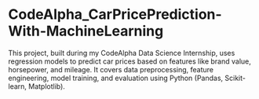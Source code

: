 # CodeAlpha_CarPricePrediction-With-MachineLearning
This project, built during my CodeAlpha Data Science Internship, uses regression models to predict car prices based on features like brand value, horsepower, and mileage. It covers data preprocessing, feature engineering, model training, and evaluation using Python (Pandas, Scikit-learn, Matplotlib).
